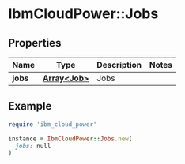 # IbmCloudPower::Jobs

## Properties

| Name | Type | Description | Notes |
| ---- | ---- | ----------- | ----- |
| **jobs** | [**Array&lt;Job&gt;**](Job.md) | Jobs |  |

## Example

```ruby
require 'ibm_cloud_power'

instance = IbmCloudPower::Jobs.new(
  jobs: null
)
```

